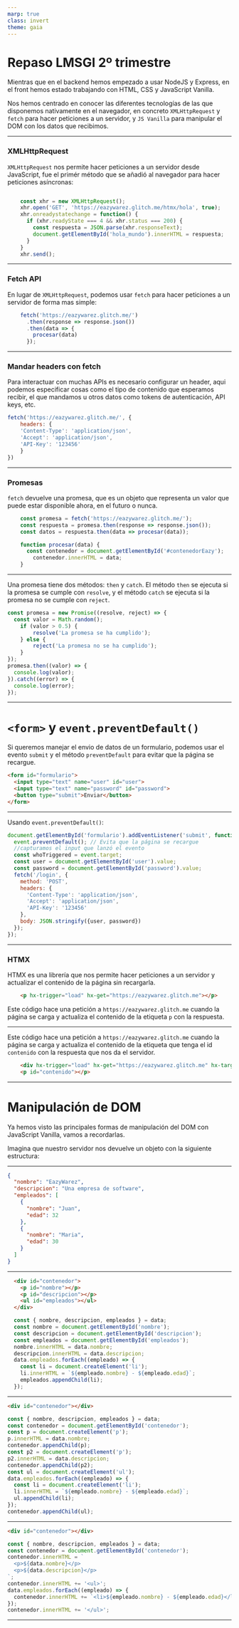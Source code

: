 ```yaml
---
marp: true
class: invert
theme: gaia
---
```


# Repaso LMSGI 2º trimestre

Mientras que en el backend hemos empezado a usar NodeJS y Express, en el front hemos estado trabajando con HTML, CSS y JavaScript Vanilla.

Nos hemos centrado en conocer las diferentes tecnologías de las que disponemos nativamente en el navegador, en concreto `XMLHttpRequest` y `fetch` para hacer peticiones a un servidor, y `JS Vanilla` para manipular el DOM con los datos que recibimos.

---

### XMLHttpRequest

`XMLHttpRequest` nos permite hacer peticiones a un servidor desde JavaScript, fue el primér método que se añadió al navegador para hacer peticiones asíncronas:

```javascript

    const xhr = new XMLHttpRequest();
    xhr.open('GET', 'https://eazywarez.glitch.me/htmx/hola', true);
    xhr.onreadystatechange = function() {
      if (xhr.readyState === 4 && xhr.status === 200) {
        const respuesta = JSON.parse(xhr.responseText);
        document.getElementById('hola_mundo').innerHTML = respuesta;
      }
    }
    xhr.send();
```

---

### Fetch API

En lugar de `XMLHttpRequest`, podemos usar `fetch` para hacer peticiones a un servidor de forma mas simple:

```javascript
    fetch('https://eazywarez.glitch.me/')
      .then(response => response.json())
      .then(data => {
        procesar(data)
      });
```

---

### Mandar headers con fetch

Para interactuar con muchas APIs es necesario configurar un header, aqui podemos especificar cosas como el tipo de contenido que esperamos recibir, el que mandamos u otros datos como tokens de autenticación, API keys, etc.

```javascript
fetch('https://eazywarez.glitch.me/', {
    headers: {
    'Content-Type': 'application/json',
    'Accept': 'application/json',
    'API-Key': '123456'
    }
})
```

---

### Promesas

`fetch` devuelve una promesa, que es un objeto que representa un valor que puede estar disponible ahora, en el futuro o nunca.

```javascript
    const promesa = fetch('https://eazywarez.glitch.me/');
    const respuesta = promesa.then(response => response.json());
    const datos = respuesta.then(data => procesar(data));

    function procesar(data) {
      const contenedor = document.getElementById('#contenedorEazy');
        contenedor.innerHTML = data;
    }
```

---

Una promesa tiene dos métodos: `then` y `catch`. El método `then` se ejecuta si la promesa se cumple con `resolve`, y el método `catch` se ejecuta si la promesa no se cumple con `reject`.


```javascript
const promesa = new Promise((resolve, reject) => {
  const valor = Math.random();
    if (valor > 0.5) {
        resolve('La promesa se ha cumplido');
    } else {
        reject('La promesa no se ha cumplido');
    }
});
promesa.then((valor) => {
  console.log(valor);
}).catch((error) => {
  console.log(error);
});
```

---

# `<form>` y `event.preventDefault()`

Si queremos manejar el envio de datos de un formulario, podemos usar el evento `submit` y el método `preventDefault` para evitar que la página se recargue.

```html
<form id="formulario">
  <input type="text" name="user" id="user">
  <input type="text" name="password" id="password">
  <button type="submit">Enviar</button>
</form>
```

---

Usando `event.preventDefault()`:

```javascript
document.getElementById('formulario').addEventListener('submit', function(event) {
  event.preventDefault(); // Evita que la página se recargue
  //capturamos el input que lanzó el evento
  const whoTriggered = event.target;
  const user = document.getElementById('user').value;
  const password = document.getElementById('password').value;
  fetch('/login', {
    method: 'POST',
    headers: {
      'Content-Type': 'application/json',
      'Accept': 'application/json',
      'API-Key': '123456'
    },
    body: JSON.stringify({user, password})
  });
});
```

---

### HTMX

HTMX es una librería que nos permite hacer peticiones a un servidor y actualizar el contenido de la página sin recargarla.

```html
    <p hx-trigger="load" hx-get="https://eazywarez.glitch.me"></p>
```

Este código hace una petición a `https://eazywarez.glitch.me` cuando la página se carga y actualiza el contenido de la etiqueta `p` con la respuesta.

---

Este código hace una petición a `https://eazywarez.glitch.me` cuando la página se carga y actualiza el contenido de la etiqueta que tenga el id `contenido` con la respuesta que nos da el servidor.

```html
    <div hx-trigger="load" hx-get="https://eazywarez.glitch.me" hx-target="#contenido" hx-swap="innerHTML"></div>
    <p id="contenido"></p>
```

---

# Manipulación de DOM

Ya hemos visto las principales formas de manipulación del DOM con JavaScript Vanilla, vamos a recordarlas.

Imagina que nuestro servidor nos devuelve un objeto con la siguiente estructura:

---

```json
{
  "nombre": "EazyWarez",
  "descripcion": "Una empresa de software",
  "empleados": [
    {
      "nombre": "Juan",
      "edad": 32
    },
    {
      "nombre": "Maria",
      "edad": 30
    }
  ]
}
```

---
```html
  <div id="contenedor">
    <p id="nombre"></p>
    <p id="descripcion"></p>
    <ul id="empleados"></ul>
  </div>
```

```javascript
  const { nombre, descripcion, empleados } = data;
  const nombre = document.getElementById('nombre');
  const descripcion = document.getElementById('descripcion');
  const empleados = document.getElementById('empleados');
  nombre.innerHTML = data.nombre;
  descripcion.innerHTML = data.descripcion;
  data.empleados.forEach((empleado) => {
    const li = document.createElement('li');
    li.innerHTML = `${empleado.nombre} - ${empleado.edad}`;
    empleados.appendChild(li);
  });

```
---
```html
<div id="contenedor"></div>
```

```javascript
const { nombre, descripcion, empleados } = data;
const contenedor = document.getElementById('contenedor');
const p = document.createElement('p');
p.innerHTML = data.nombre;
contenedor.appendChild(p);
const p2 = document.createElement('p');
p2.innerHTML = data.descripcion;
contenedor.appendChild(p2);
const ul = document.createElement('ul');
data.empleados.forEach((empleado) => {
  const li = document.createElement('li');
  li.innerHTML = `${empleado.nombre} - ${empleado.edad}`;
  ul.appendChild(li);
});
contenedor.appendChild(ul);
```

---
```html
<div id="contenedor"></div>
```

```javascript
const { nombre, descripcion, empleados } = data;
const contenedor = document.getElementById('contenedor');
contenedor.innerHTML = `
  <p>${data.nombre}</p>
  <p>${data.descripcion}</p>
`;
contenedor.innerHTML += '<ul>';
data.empleados.forEach((empleado) => {
  contenedor.innerHTML += `<li>${empleado.nombre} - ${empleado.edad}</li>`;
});
contenedor.innerHTML += '</ul>';
```

---